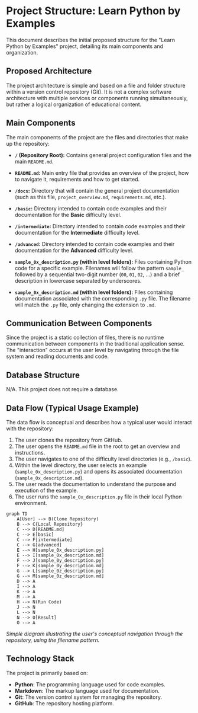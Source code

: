 # Project Structure: Learn Python by Examples

This document describes the initial proposed structure for the "Learn Python by Examples" project, detailing its main components and organization.

## Proposed Architecture

The project architecture is simple and based on a file and folder structure within a version control repository (Git). It is not a complex software architecture with multiple services or components running simultaneously, but rather a logical organization of educational content.

## Main Components

The main components of the project are the files and directories that make up the repository:

- **`/` (Repository Root):** Contains general project configuration files and the main `README.md`.

- **`README.md`:** Main entry file that provides an overview of the project, how to navigate it, requirements and how to get started.

- **`/docs`:** Directory that will contain the general project documentation (such as this file, `project_overview.md`, `requirements.md`, etc.).

- **`/basic`:** Directory intended to contain code examples and their documentation for the **Basic** difficulty level.

- **`/intermediate`:** Directory intended to contain code examples and their documentation for the **Intermediate** difficulty level.

- **`/advanced`:** Directory intended to contain code examples and their documentation for the **Advanced** difficulty level.

- **`sample_0x_description.py` (within level folders):** Files containing Python code for a specific example. Filenames will follow the pattern `sample_` followed by a sequential two-digit number (`00`, `01`, `02`, ...) and a brief description in lowercase separated by underscores.

- **`sample_0x_description.md` (within level folders):** Files containing documentation associated with the corresponding `.py` file. The filename will match the `.py` file, only changing the extension to `.md`.

## Communication Between Components

Since the project is a static collection of files, there is no runtime communication between components in the traditional application sense. The "interaction" occurs at the user level by navigating through the file system and reading documents and code.

## Database Structure

N/A. This project does not require a database.

## Data Flow (Typical Usage Example)

The data flow is conceptual and describes how a typical user would interact with the repository:

1. The user clones the repository from GitHub.
2. The user opens the `README.md` file in the root to get an overview and instructions.
3. The user navigates to one of the difficulty level directories (e.g., `/basic`).
4. Within the level directory, the user selects an example (`sample_0x_description.py`) and opens its associated documentation (`sample_0x_description.md`).
5. The user reads the documentation to understand the purpose and execution of the example.
6. The user runs the `sample_0x_description.py` file in their local Python environment.

```mermaid
graph TD
    A[User] --> B(Clone Repository)
    B --> C{Local Repository}
    C --> D[README.md]
    C --> E[basic]
    C --> F[intermediate]
    C --> G[advanced]
    E --> H[sample_0x_description.py]
    E --> I[sample_0x_description.md]
    F --> J[sample_0y_description.py]
    F --> K[sample_0y_description.md]
    G --> L[sample_0z_description.py]
    G --> M[sample_0z_description.md]
    D --> A
    I --> A
    K --> A
    M --> A
    H --> N(Run Code)
    J --> N
    L --> N
    N --> O[Result]
    O --> A
```

_Simple diagram illustrating the user's conceptual navigation through the repository, using the filename pattern._

## Technology Stack

The project is primarily based on:

- **Python**: The programming language used for code examples.
- **Markdown**: The markup language used for documentation.
- **Git**: The version control system for managing the repository.
- **GitHub**: The repository hosting platform.
